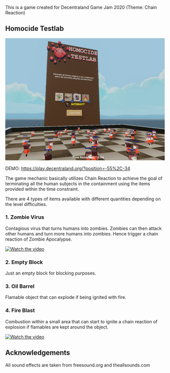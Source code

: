 This is a game created for Decentraland Game Jam 2020 (Theme: Chain Reaction)

## Homocide Testlab

![screenshot](https://github.com/tensaix2j/decentraland_cr/blob/master/screenshot/homocide_testlab_ss.png?raw=true)

DEMO:
https://play.decentraland.org/?position=-55%2C-34


The game mechanic basically utilizes Chain Reaction to achieve the goal of terminating all the human subjects in the containment using the items provided within the time constraint. 




There are 4 types of items available with different quantities depending on the level difficulties. 

### 1. Zombie Virus
Contagious virus that turns humans into zombies. Zombies can then attack other humans and turn more humans into zombies. Hence trigger a chain reaction of Zombie Apocalypse.


[![Watch the video](https://img.youtube.com/vi/xWOQzzo3ygQ/hqdefault.jpg)](https://www.youtube.com/watch?v=xWOQzzo3ygQ)

### 2. Empty Block
Just an empty block for blocking purposes.

### 3. Oil Barrel
Flamable object that can explode if being ignited with fire. 

### 4. Fire Blast
Combustion within a small area that can start to ignite a chain reaction of explosion if flamables are kept around the object.

[![Watch the video](https://img.youtube.com/vi/KUd1umtPviA/hqdefault.jpg)](https://www.youtube.com/watch?v=KUd1umtPviA)




## Acknowledgements
All sound effects are taken from freesound.org and theallsounds.com 
